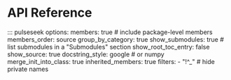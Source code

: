 # API Reference


::: pulseseek
    options:
      members: true                 # include package-level members
      members_order: source
      group_by_category: true
      show_submodules: true         # list submodules in a "Submodules" section
      show_root_toc_entry: false
      show_source: true
      docstring_style: google       # or numpy
      merge_init_into_class: true
      inherited_members: true
      filters:
        - "!^_"                     # hide private names